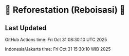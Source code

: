 
# 🌳 Reforestation (Reboisasi) 🌲

## Last Updated

GitHub Actions time: Fri Oct 31 08:30:10 UTC 2025

Indonesia/Jakarta time: Fri Oct 31 15:30:10 WIB 2025
